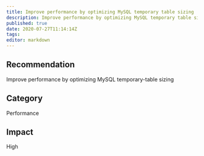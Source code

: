 ```yaml
---
title: Improve performance by optimizing MySQL temporary table sizing
description: Improve performance by optimizing MySQL temporary table sizing
published: true
date: 2020-07-27T11:14:14Z
tags:
editor: markdown
---
```


## Recommendation
Improve performance by optimizing MySQL temporary-table sizing

## Category
Performance

## Impact
High


